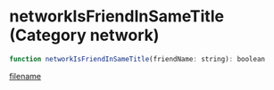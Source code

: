 # networkIsFriendInSameTitle (Category network)

```js
function networkIsFriendInSameTitle(friendName: string): boolean
```

[filename](networkIsFriendInSameTitle_m.md ':include')